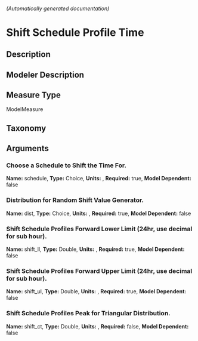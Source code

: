

###### (Automatically generated documentation)

# Shift Schedule Profile Time

## Description


## Modeler Description


## Measure Type
ModelMeasure

## Taxonomy


## Arguments


### Choose a Schedule to Shift the Time For.

**Name:** schedule,
**Type:** Choice,
**Units:** ,
**Required:** true,
**Model Dependent:** false

### Distribution for Random Shift Value Generator.

**Name:** dist,
**Type:** Choice,
**Units:** ,
**Required:** true,
**Model Dependent:** false

### Shift Schedule Profiles Forward Lower Limit (24hr, use decimal for sub hour).

**Name:** shift_ll,
**Type:** Double,
**Units:** ,
**Required:** true,
**Model Dependent:** false

### Shift Schedule Profiles Forward Upper Limit (24hr, use decimal for sub hour).

**Name:** shift_ul,
**Type:** Double,
**Units:** ,
**Required:** true,
**Model Dependent:** false

### Shift Schedule Profiles Peak for Triangular Distribution.

**Name:** shift_ct,
**Type:** Double,
**Units:** ,
**Required:** false,
**Model Dependent:** false




